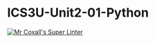 # ICS3U-Unit2-01-Python

[![Mr Coxall's Super Linter](https://github.com/CristianoSellitto/ICS3U-Unit2-01-Python/workflows/Mr%20Coxall's%20Super%20Linter/badge.svg)](https://github.com/CristianoSellitto/ICS3U-Unit2-01-Python/actions/)

